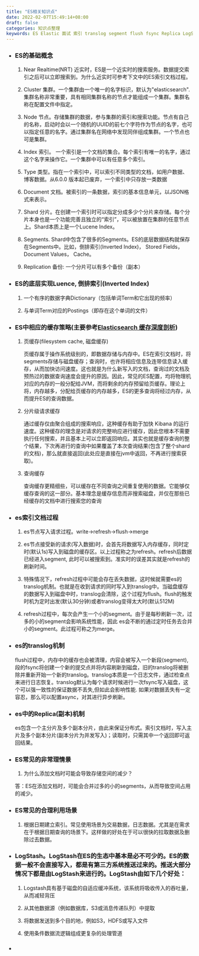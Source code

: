 ```yaml
---
title: "ES相关知识点"
date: 2022-02-07T15:49:14+08:00
draft: false
categories: 知识点整理
keywords: ES Elastic 面试 索引 translog segment flush fsync Replica LogStash 倒排索引 页缓存 filesystem cache 分片式缓存 查询缓存
---
```

+ ### ES的基础概念
  
  1. Near Realtime(NRT) 近实时，ES是一个近实时的搜索服务。数据提交索引之后可以立即搜索到。为什么近实时可参考下文中的ES索引文档过程。

  2. Cluster 集群。一个集群由一个唯一的名字标识，默认为"elasticsearch".集群名称非常重要，具有相同集群名称的节点才能组成一个集群。集群名称在配置文件中指定。
  
  3. Node 节点。存储集群的数据，参与集群的索引和搜索功能。节点有自己的名称，启动时会以一个随机的UUID的前七个字符作为节点的名字，也可以指定任意的名字。通过集群名在网络中发现同伴组成集群。一个节点也可是集群。

  4. Index 索引。 一个索引是一个文档的集合。每个索引有唯一的名字，通过这个名字来操作它。一个集群中可以有任意多个索引。

  5. Type 类型。指在一个索引中，可以索引不同类型的文档，如用户数据、博客数据。从6.0.0 版本起已废弃，一个索引中只存放一类数据

  6. Document 文档。被索引的一条数据，索引的基本信息单元，以JSON格式来表示。

  7. Shard 分片。在创建一个索引时可以指定分成多少个分片来存储。每个分片本身也是一个功能完善且独立的“索引”，可以被放置在集群的任意节点上。Shard本质上是一个Lucene Index。

  8. Segments. Shard中包含了很多的Segments。ES的底层数据结构就保存在Segments中。比如，倒排索引(Inverted Index)， Stored Fields， Document Values， Cache。

  9.  Replication 备份: 一个分片可以有多个备份（副本）

+ ### ES的底层实现Luence, 倒排索引(Inverted Index)
  
  1. 一个有序的数据字典Dictionary（包括单词Term和它出现的频率）
   
  2. 与单词Term对应的Postings（即存在这个单词的文件）

+ ### ES中相应的缓存策略(主要参考[Elasticsearch 缓存深度剖析](https://www.elastic.co/cn/blog/elasticsearch-caching-deep-dive-boosting-query-speed-one-cache-at-a-time))

  1. 页缓存(filesystem cache, 磁盘缓存)
   
      页缓存属于操作系统级别的，即数据存储与内存中。ES在索引文档时，将segments存储与磁盘缓存；查询时，也许将相应信息及连带信息读入缓存，从而加快访问速度。这也就是为什么新写入的文档，查询过的文档及预热过的数据查询速度会提升的原因。因此，常见的ES配置，均将物理机对应的内存的一般分配给JVM，而将剩余的内存预留给页缓存。理论上将，内存越多，分配给页缓存的内存越多，ES的更多查询将经过内存，从而提升ES的查询数据。

  2. 分片级请求缓存
   
      通过缓存仅由聚合组成的搜索响应，这种缓存有助于加快 Kibana 的运行速度。这种缓存的理念是对请求的完整响应进行缓存，因此您根本不需要执行任何搜索，并且基本上可以立即返回响应。其实也就是缓存查询的整个结果，下次再进行的查询中如果覆盖了本次查询结果(包含了整个shard的文档)，那么就直接返回(此处应是直接在jvm中返回，不再进行搜索获取)。 

  3. 查询缓存
   
      查询缓存更精细些，可以缓存在不同查询之间重复使用的数据。它能够仅缓存查询的这一部分。基本理念是缓存信息而非搜索磁盘，并仅在那些已经缓存的文档中进行搜索您的查询

+ ### es索引文档过程

  1. es节点写入请求过程。write→refresh→flush→merge 

  2. es节点接受新的请求(写入数据)时，会首先将数据写入内存缓存，同时定时(默认1s)写入到磁盘的缓存区。以上过程称之为refresh。refresh后数据已经进入segment, 此时可以被搜索到。准实时的误差其实就是refresh的刷新时间。

  3. 特殊情况下，refresh过程中可能会存在丢失数据，这时候就需要es的translog机制。也就是在收到请求的同时写入到translog中。当磁盘缓存的数据写入到磁盘中时，translog会清除，这个过程为flush。flush的触发时机为定时出发(默认30分钟)或者translog变得太大时(默认512M)

  4. refresh过程中，每次会产生一个小的segment。由于是每秒刷新一次，过多的小的segment会影响系统性能，因此 es会不断的通过定时任务去合并小的segment。此过程可称之为merge。

+ ### es的translog机制
  
  flush过程中，内存中的缓存也会被清理，内容会被写入一个新段(segment), 段的fsync将创建一个新的提交点并将内容刷新到磁盘，旧的translog将被删除并重新开始一个新的translog。translog本质是一个日志文件，通过检查点来进行日志恢复。translog默认为每个请求时候进行一次fsync写入磁盘，这个可以强一致性的保证数据不丢失,但如此会影响性能. 如果对数据丢失有一定容忍，那么可以配置async，对其进行异步刷新。

+ ### es中的Replica(副本)机制
  
  es包含一个主分片及多个副本分片，由此来保证分布式。索引文档时，写入主片及多个副本分片(副本分片为并发写入)；读取时，只需其中一个返回即可返回结果。

+ ### ES常见的非常理情景
  
  1. 为什么添加文档时可能会导致存储空间的减少？

  答：ES在添加文档时，可能会合并过多的小的segments，从而导致空间占用的减少。

+ ### ES常见的合理利用场景
  
  1. 根据日期建立索引。常见使用场景为交易数据，日志数据。尤其是在需求在于根据日期查询的场景下。这样做的好处在于可以很快的拉取数据及删除过去数据。

+ ### LogStash。LogStash在ES的生态中基本是必不可少的。ES的数据一般不会直接写入，都是有第三方系统推送过来的。推送大部分情况下都是由LogStash来进行的。LogStash由如下几个好处：
  
  1. Logstash具有基于磁盘的自适应缓冲系统，该系统将吸收传入的吞吐量，从而减轻背压
   
  2. 从其他数据源（例如数据库，S3或消息传递队列）中提取
   
  3. 将数据发送到多个目的地，例如S3，HDFS或写入文件

  4. 使用条件数据流逻辑组成更复杂的处理管道

+ ### 